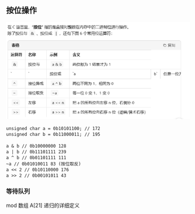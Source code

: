 ## 按位操作

![](/notes/408/images-1/2025-07-31-22-05-54.png)

```
unsigned char a = 0b10101100; // 172
unsigned char b = 0b11000011; // 195

a & b // 0b10000000 128
a | b // 0b11101111 239
a ^ b // 0b01101111 111
~a // 0b01010011 83 (按位取反)
a << 2 // 0b10110000 176
a >> 2 // 0b00101011 43
```

### 等待队列

mod
数组 A[21]
递归的详细定义
